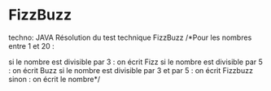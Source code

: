 # FizzBuzz
techno: JAVA
Résolution du test technique FizzBuzz
/*Pour les nombres entre 1 et 20 :

si le nombre est divisible par 3 : on écrit Fizz
si le nombre est divisible par 5 : on écrit Buzz
si le nombre est divisible par 3 et par 5 : on écrit Fizzbuzz
sinon : on écrit le nombre*/
